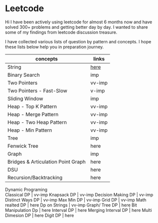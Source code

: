 # Leetcode

Hi I have been actively using leetcode for almost 6 months now and have solved 300+ problems and getting better day by day. I wanted to share some of my findings from leetcode discussion treasure.

I have collected various lists of question by pattern and concepts. I hope these lists below help you in preparation journey.

concepts | links
---------|-----------
String | [here](https://leetcode.com/list/ehkbkaxt)
Binary Search	 | imp
Two Pointers	 | vv-imp
Two Pointers - Fast-Slow	 | v-imp
Sliding Window	 | imp
Heap - Top K Pattern	 | vv-imp
Heap - Merge Pattern	 | vv-imp
Heap - Two Heap Pattern	 | vv-imp
Heap - Min Pattern	 | vv-imp
Tree | 	imp
Fenwick Tree | 	here
Graph	 | imp
Bridges & Articulation Point Graph | 	here
DSU | 	here
Recursion/Backtracking	 | here
Dynamic Programing	
Classical DP	 | vv-imp
Knapsack DP	 | vv-imp
Decision Making DP	 | vv-imp
Distinct Ways DP	 | vv-imp
Max Min DP | 	vv-imp
Grid DP	 | vv-imp
Math realted DP	 | here
Dp on Strings	 | vv-imp
Graph/ Tree DP	 | here
Bit Manipulation Dp | 	here
Interval DP	 | here
Merging Interval DP | 	here
Multi Dimesion DP | 	here
Digit DP	 | here
